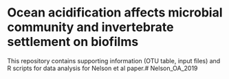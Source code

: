 # Ocean acidification affects microbial community and invertebrate settlement on biofilms 
This repository contains supporting information (OTU table, input files) and R scripts for data analysis for Nelson et al paper.# Nelson_OA_2019
